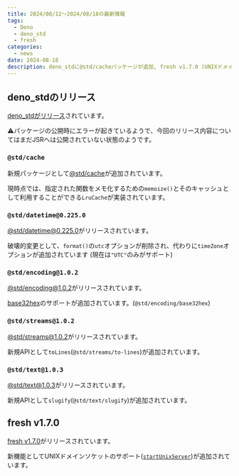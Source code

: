 ```yaml
---
title: 2024/08/12〜2024/08/18の最新情報
tags:
  - Deno
  - deno_std
  - fresh
categories:
  - news
date: 2024-08-18
description: deno_stdに@std/cacheパッケージが追加, fresh v1.7.0 (UNIXドメインソケットのサポート)
---
```


## deno_stdのリリース

[deno_stdがリリース](https://github.com/denoland/std/releases/tag/release-2024.08.16)されています。

⚠️パッケージの公開時にエラーが起きているようで、今回のリリース内容についてはまだJSRへは公開されていない状態のようです。

### `@std/cache`

新規パッケージとして[@std/cache](https://github.com/denoland/std/tree/release-2024.08.16/cache)が追加されています。

現時点では、指定された関数をメモ化するための`memoize()`とそのキャッシュとして利用することができる`LruCache`が実装されています。

### `@std/datetime@0.225.0`

[@std/datetime@0.225.0](https://github.com/denoland/std/tree/release-2024.08.16/datetime)がリリースされています。

破壊的変更として、`format()`の`utc`オプションが削除され、代わりに`timeZone`オプションが追加されています (現在は`"UTC"`のみがサポート)

### `@std/encoding@1.0.2`

[@std/encoding@1.0.2](https://github.com/denoland/std/tree/release-2024.08.16/encoding)がリリースされています。

[base32hex](https://www.rfc-editor.org/rfc/rfc4648.html#section-7)のサポートが追加されています。(`@std/encoding/base32hex`)

### `@std/streams@1.0.2`

[@std/streams@1.0.2](https://github.com/denoland/std/tree/release-2024.08.16/streams)がリリースされています。

新規APIとして`toLines`(`@std/streams/to-lines`)が追加されています。

### `@std/text@1.0.3`

[@std/text@1.0.3](https://github.com/denoland/std/tree/release-2024.08.16/text)がリリースされています。

新規APIとして`slugify`(`@std/text/slugify`)が追加されています。

## fresh v1.7.0

[fresh v1.7.0](https://github.com/denoland/fresh/releases/tag/1.7.0)がリリースされています。

新機能としてUNIXドメインソケットのサポート([`startUnixServer`](https://deno.land/x/fresh@1.7.1/src/server/boot.ts?s=startUnixServer))が追加されています。
